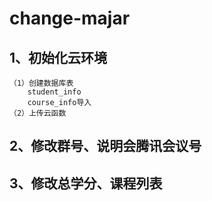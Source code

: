 # change-majar
## 1、初始化云环境
	（1）创建数据库表
		student_info
		course_info导入
	（2）上传云函数
## 2、修改群号、说明会腾讯会议号
## 3、修改总学分、课程列表